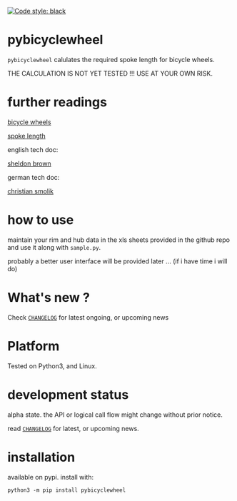 
[![Code style: black](https://img.shields.io/badge/code%20style-black-000000.svg)](https://github.com/psf/black)


# pybicyclewheel 

`pybicyclewheel` calulates the required spoke length for bicycle wheels.

THE CALCULATION IS NOT YET TESTED !!!
USE AT YOUR OWN RISK.


# further readings

[bicycle wheels](https://en.wikipedia.org/wiki/Wheelbuilding)

[spoke length](https://en.wikipedia.org/wiki/Spoke#Spoke_length)


english tech doc:

[sheldon brown](https://www.sheldonbrown.com/spoke-length.html)


german tech doc:

[christian smolik](http://www.smolik-velotech.de/laufrad/06einsp.htm#Ermittlung%20der%20Speichenl%C3%A4ngen)


# how to use

maintain your rim and hub data in the xls sheets provided in the github repo
and use it along with `sample.py`.

probably a better user interface will be provided later ... (if i have time i will do)


# What's new ?

Check
[`CHANGELOG`](https://github.com/kr-g/pybicyclewheel/blob/main/CHANGELOG.MD)
for latest ongoing, or upcoming news


# Platform

Tested on Python3, and Linux.


# development status

alpha state.
the API or logical call flow might change without prior notice.

read [`CHANGELOG`](https://github.com/kr-g/pybicyclewheel/blob/main/CHANGELOG.MD)
for latest, or upcoming news.


# installation

available on pypi. install with:

    python3 -m pip install pybicyclewheel
    
